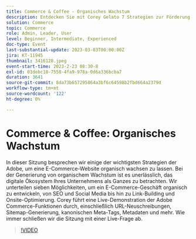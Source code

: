 ```yaml
---
title: Commerce & Coffee - Organisches Wachstum
description: Entdecken Sie mit Corey Gelato 7 Strategien zur Förderung des organischen E-Commerce-Wachstums, einschließlich SEO, Social Media und Onsite-Optimierung sowie Adobe Commerce-Tools wie URL-Neuschreibungen, Sitemap-Generierung und Metadatenverwaltung.
solution: Commerce
topic: Commerce
role: Admin, Leader, User
level: Beginner, Intermediate, Experienced
doc-type: Event
last-substantial-update: 2023-03-03T00:00:00Z
jira: KT-11945
thumbnail: 3416128.jpeg
event-start-time: 2023-2-23 08:30-8
exl-id: 01debc18-7558-4fa9-978a-0d6a336bcba7
duration: 3641
source-git-commit: 8da73b657295864a3bf6c64598b2fbd664a2379d
workflow-type: tm+mt
source-wordcount: '122'
ht-degree: 0%

---
```


# Commerce &amp; Coffee: Organisches Wachstum

In dieser Sitzung besprechen wir einige der wichtigsten Strategien der Adobe, um eine E-Commerce-Website organisch wachsen zu lassen. Bei der Generierung von organischem Wachstum ist es unerlässlich, das digitale Ökosystem Ihres Unternehmens als Ganzes zu betrachten. Wir unterteilen sieben Möglichkeiten, um ein E-Commerce-Geschäft organisch zu entwickeln, von SEO und Social Media bis hin zu Link-Building und Onsite-Optimierung. Corey führt eine Live-Demonstration der Adobe Commerce-Funktionen durch, einschließlich URL-Neuschreibungen, Sitemap-Generierung, kanonischen Meta-Tags, Metadaten und mehr. Wie immer schließen wir die Sitzung mit einer Live-Frage ab.

>[!VIDEO](https://video.tv.adobe.com/v/3416128/?quality=12&learn=on)
